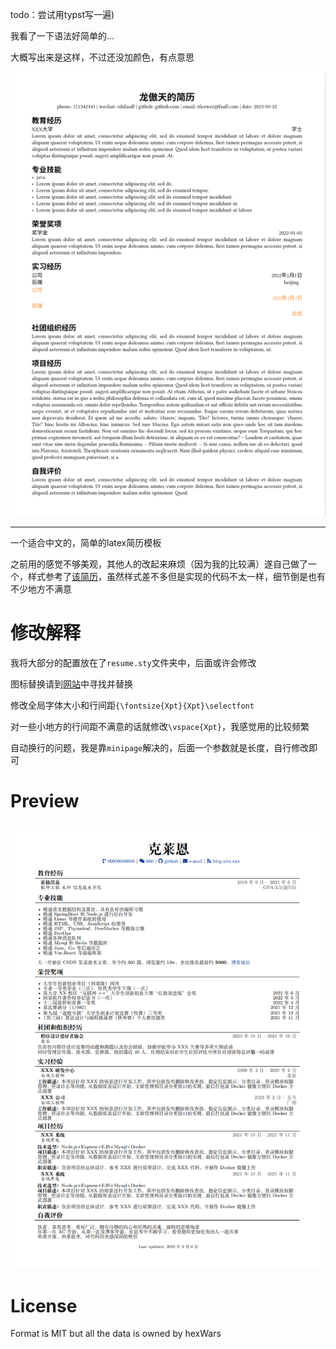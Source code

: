 todo：尝试用typst写一遍)

我看了一下语法好简单的...

大概写出来是这样，不过还没加颜色，有点意思

![preview](./assets/typst-resume-test.png)


---

一个适合中文的，简单的latex简历模板

之前用的感觉不够美观，其他人的改起来麻烦（因为我的比较满）遂自己做了一个，样式参考了[该简历](https://www.overleaf.com/latex/templates/autocv/scfvqfpxncwb)，虽然样式差不多但是实现的代码不太一样，细节倒是也有不少地方不满意


# 修改解释

我将大部分的配置放在了`resume.sty`文件夹中，后面或许会修改

图标替换请到[网站](https://fontawesome.com/icons)中寻找并替换

修改全局字体大小和行间距`{\fontsize{Xpt}{Xpt}\selectfont`

对一些小地方的行间距不满意的话就修改`\vspace{Xpt}`，我感觉用的比较频繁

自动换行的问题，我是靠`minipage`解决的，后面一个参数就是长度，自行修改即可


# Preview

![preview](./assets/latex-resume.png)

# License
Format is MIT but all the data is owned by hexWars
